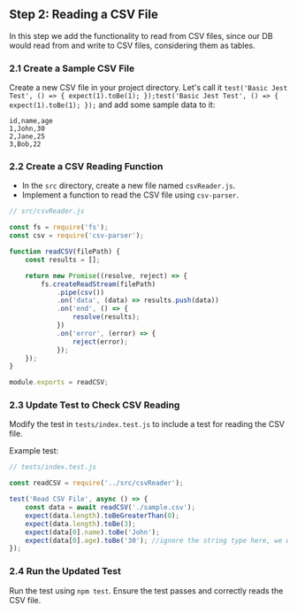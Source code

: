 ## Step 2: Reading a CSV File

In this step we add the functionality to read from CSV files, since our DB would read from and write to CSV files, considering them as tables.

### 2.1 Create a Sample CSV File
Create a new CSV file in your project directory. Let's call it `test('Basic Jest Test', () => {
  expect(1).toBe(1);
});test('Basic Jest Test', () => {
  expect(1).toBe(1);
});` and add some sample data to it:

```csv
id,name,age
1,John,30
2,Jane,25
3,Bob,22
```

### 2.2 Create a CSV Reading Function
- In the `src` directory, create a new file named `csvReader.js`.
- Implement a function to read the CSV file using `csv-parser`.

```javascript
// src/csvReader.js

const fs = require('fs');
const csv = require('csv-parser');

function readCSV(filePath) {
    const results = [];

    return new Promise((resolve, reject) => {
        fs.createReadStream(filePath)
            .pipe(csv())
            .on('data', (data) => results.push(data))
            .on('end', () => {
                resolve(results);
            })
            .on('error', (error) => {
                reject(error);
            });
    });
}

module.exports = readCSV;
```

### 2.3 Update Test to Check CSV Reading
Modify the test in `tests/index.test.js` to include a test for reading the CSV file.

Example test:

```javascript
// tests/index.test.js

const readCSV = require('../src/csvReader');

test('Read CSV File', async () => {
    const data = await readCSV('./sample.csv');
    expect(data.length).toBeGreaterThan(0);
    expect(data.length).toBe(3);
    expect(data[0].name).toBe('John');
    expect(data[0].age).toBe('30'); //ignore the string type here, we will fix this later
});
```

### 2.4 Run the Updated Test
Run the test using `npm test`. Ensure the test passes and correctly reads the CSV file.



